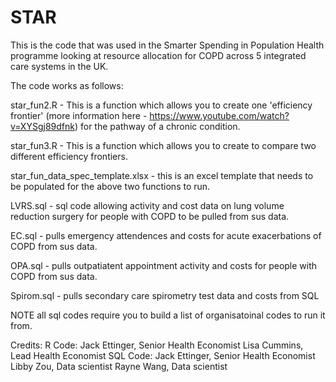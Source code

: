 # STAR
This is the code that was used in the Smarter Spending in Population Health programme looking at resource allocation for COPD across 5 integrated care systems in the UK. 

The code works as follows:

star_fun2.R - This is a function which allows you to create one 'efficiency frontier' (more information here - https://www.youtube.com/watch?v=XYSgj89dfnk) for the pathway of a chronic condition. 


star_fun3.R - This is a function which allows you to create to compare two different efficiency frontiers. 


star_fun_data_spec_template.xlsx - this is an excel template that needs to be populated for the above two functions to run. 


LVRS.sql - sql code allowing activity and cost data on lung volume reduction surgery for people with COPD to be pulled from sus data. 


EC.sql - pulls emergency attendences and costs for acute exacerbations of COPD from sus data. 


OPA.sql - pulls outpatiatent appointment activity and costs for people with COPD from sus data. 


Spirom.sql - pulls secondary care spirometry test data and costs from SQL



NOTE all sql codes require you to build a list of organisatoinal codes to run it from. 

Credits:
  R Code:
          Jack Ettinger, Senior Health Economist
          Lisa Cummins, Lead Health Economist
  SQL Code:
          Jack Ettinger, Senior Health Economist
          Libby Zou, Data scientist
          Rayne Wang, Data scientist 
          
